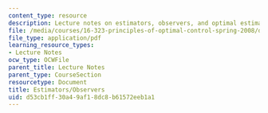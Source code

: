 ```yaml
---
content_type: resource
description: Lecture notes on estimators, observers, and optimal estimators.
file: /media/courses/16-323-principles-of-optimal-control-spring-2008/d53cb1ff30a49af18dc8b61572eeb1a1_lec11.pdf
file_type: application/pdf
learning_resource_types:
- Lecture Notes
ocw_type: OCWFile
parent_title: Lecture Notes
parent_type: CourseSection
resourcetype: Document
title: Estimators/Observers
uid: d53cb1ff-30a4-9af1-8dc8-b61572eeb1a1
---
```


